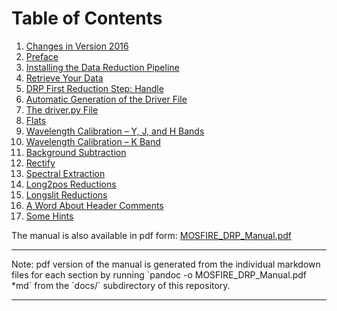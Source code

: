 # Table of Contents

1. [Changes in Version 2016](changes)
2. [Preface](preface)
3. [Installing the Data Reduction Pipeline](installing)
4. [Retrieve Your Data](retrieve)
5. [DRP First Reduction Step: Handle](handle)
6. [Automatic Generation of the Driver File](autodriver)
7. [The driver.py File](driver)
8. [Flats](flats)
9. [Wavelength Calibration – Y, J, and H Bands](wavelengthYJH)
10. [Wavelength Calibration – K Band](wavelengthK)
11. [Background Subtraction](background)
12. [Rectify](rectify)
13. [Spectral Extraction](extract)
14. [Long2pos Reductions](long2pos)
15. [Longslit Reductions](longslit)
16. [A Word About Header Comments](headercomments)
17. [Some Hints](hints)

The manual is also available in pdf form: [MOSFIRE_DRP_Manual.pdf](MOSFIRE_DRP_Manual.pdf)

<hr>
Note: pdf version of the manual is generated from the individual markdown files for each section by running `pandoc -o MOSFIRE_DRP_Manual.pdf *md` from the `docs/` subdirectory of this repository.
<hr>
